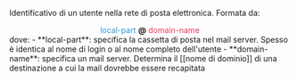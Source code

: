 Identificativo di un utente nella rete di posta elettronica.
Formata da:
<center><span style='color:#2d98da'>local-part </span><b>@</b> <span style='color:#eb3b5a'>domain-name</span></center>
dove:
- **local-part**: specifica la cassetta di posta nel mail server. Spesso è identica al nome di login o al nome completo dell'utente
- **domain-name**: specifica un mail server. Determina il [[nome di dominio]] di una destinazione a cui la mail dovrebbe essere recapitata